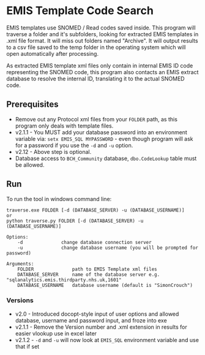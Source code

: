 # EMIS Template Code Search

EMIS templates use SNOMED / Read codes saved inside. This program will traverse a folder and it's subfolders, looking for extracted EMIS templates in .xml file format.
It will miss out folders named "Archive". It will output results to a csv file saved to the temp folder in the operating system which will open automatically after processing.

As extracted EMIS template xml files only contain in internal EMIS ID code representing the SNOMED code, this program also contacts an EMIS extract database to resolve the internal ID, translating it to the actual SNOMED code.

## Prerequisites

* Remove out any Protocol xml files from your `FOLDER` path, as this program only deals with template files.
* v2.1.1 - You MUST add your database password into an environment variable via: `setx EMIS_SQL MYPASSWORD` - even though program will ask for a password if you use the `-d` and `-u` option.
* v2.12 - Above step is optional.
* Database access to `BCH_Community` database, `dbo.CodeLookup` table must be allowed.

## Run

To run the tool in windows command line:

```
traverse.exe FOLDER [-d (DATABASE_SERVER) -u (DATABASE_USERNAME)]
or
python traverse.py FOLDER [-d (DATABASE_SERVER) -u (DATABASE_USERNAME)]

Options:
    -d              change database connection server
    -u              change database username (you will be prompted for password)

Arguments:
    FOLDER              path to EMIS Template xml files
    DATABASE_SERVER     name of the database server e.g. "sqlanalytics.emis.thirdparty.nhs.uk,1601"
    DATABASE_USERNAME   database username (default is "SimonCrouch")
```

### Versions

* v2.0 - Introduced docopt-style input of user options and allowed database, username and password input, and froze into exe
* v2.1.1 - Remove the Version number and .xml extension in results for easier vlookup use in excel later
* v2.1.2 - `-d` and `-u` will now look at `EMIS_SQL` environment variable and use that if set